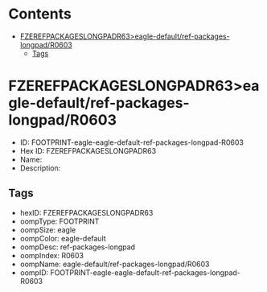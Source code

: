 



Contents
========

* [FZEREFPACKAGESLONGPADR63>eagle-default/ref-packages-longpad/R0603](#fzerefpackageslongpadr63eagle-defaultref-packages-longpadr0603)
	* [Tags](#tags)

# FZEREFPACKAGESLONGPADR63>eagle-default/ref-packages-longpad/R0603

- ID: FOOTPRINT-eagle-eagle-default-ref-packages-longpad-R0603
- Hex ID: FZEREFPACKAGESLONGPADR63
- Name: 
- Description: 

## Tags

- hexID: FZEREFPACKAGESLONGPADR63
- oompType: FOOTPRINT
- oompSize: eagle
- oompColor: eagle-default
- oompDesc: ref-packages-longpad
- oompIndex: R0603
- oompName: eagle-default/ref-packages-longpad/R0603
- oompID: FOOTPRINT-eagle-eagle-default-ref-packages-longpad-R0603
